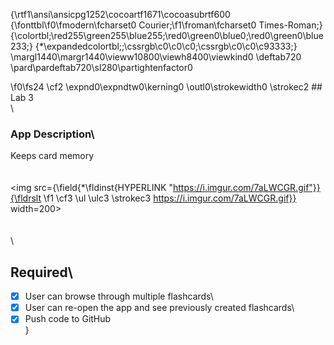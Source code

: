 {\rtf1\ansi\ansicpg1252\cocoartf1671\cocoasubrtf600
{\fonttbl\f0\fmodern\fcharset0 Courier;\f1\froman\fcharset0 Times-Roman;}
{\colortbl;\red255\green255\blue255;\red0\green0\blue0;\red0\green0\blue233;}
{\*\expandedcolortbl;;\cssrgb\c0\c0\c0;\cssrgb\c0\c0\c93333;}
\margl1440\margr1440\vieww10800\viewh8400\viewkind0
\deftab720
\pard\pardeftab720\sl280\partightenfactor0

\f0\fs24 \cf2 \expnd0\expndtw0\kerning0
\outl0\strokewidth0 \strokec2 ## Lab 3\
\
### App Description\
Keeps card memory\
\
\
<img src={\field{\*\fldinst{HYPERLINK "https://i.imgur.com/7aLWCGR.gif"}}{\fldrslt 
\f1 \cf3 \ul \ulc3 \strokec3 https://i.imgur.com/7aLWCGR.gif}} width=200><br>\
\
\
## Required\
- [x] User can browse through multiple flashcards\
- [x] User can re-open the app and see previously created flashcards\
- [x] Push code to GitHub\
}